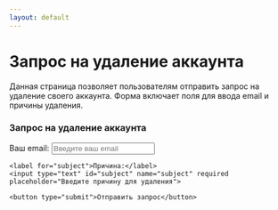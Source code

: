 ```yaml
---
layout: default
---
```



# Запрос на удаление аккаунта

Данная страница позволяет пользователям отправить запрос на удаление своего аккаунта. Форма включает поля для ввода email и причины удаления.

<h3>Запрос на удаление аккаунта</h3>
<form id="deleteAccountForm">
    <label for="userEmail">Ваш email:</label>
    <input type="email" id="userEmail" name="userEmail" required placeholder="Введите ваш email">

    <label for="subject">Причина:</label>
    <input type="text" id="subject" name="subject" required placeholder="Введите причину для удаления">

    <button type="submit">Отправить запрос</button>
</form>

<p id="responseMessage"></p>

<script type="module">
    // Импортируйте функции, которые вам нужны из SDK
    import { initializeApp } from "https://www.gstatic.com/firebasejs/10.14.0/firebase-app.js";
    import { getAnalytics } from "https://www.gstatic.com/firebasejs/10.14.0/firebase-analytics.js";

    // Конфигурация вашего веб-приложения Firebase
    const firebaseConfig = {
        apiKey: "AIzaSyCeMw2MuULJljBV8vSGO2ddfxm9se_EmKM",
        authDomain: "gibapon-f0708.firebaseapp.com",
        databaseURL: "https://gibapon-f0708-default-rtdb.firebaseio.com",
        projectId: "gibapon-f0708",
        storageBucket: "gibapon-f0708.appspot.com",
        messagingSenderId: "878739389133",
        appId: "1:878739389133:web:88c63f21e5ea54560b8784",
        measurementId: "G-MLET020CCP"
    };

    // Инициализация Firebase
    const app = initializeApp(firebaseConfig);
    const analytics = getAnalytics(app);

    document.getElementById('deleteAccountForm').addEventListener('submit', async function(event) {
        event.preventDefault(); // Отменяем стандартное поведение формы

        const email = document.getElementById('userEmail').value;
        const reason = document.getElementById('subject').value;
        const description = 'Прошу вас удалить мою Учетную запись из базы данных приложения Gi-PON по причине: ';
        
        // Создаем экземпляр Task
        const task = new Task({
            id: '', // Установите, если необходимо
            customer: '', 
            type: 999,
            address: "", // Установите, если необходимо
            status: 'pending', // Установите статус по умолчанию
            creationTime: new Date(), // Установите текущее время
            apartment: 'Application', // Установите, если необходимо
            creatorId: email, // Установите ID создателя
            assignedUserId: '', // Установите ID назначенного пользователя
            location: {latitude: 0, longitude: 0}, // Установите, если необходимо
            description: description + reason, // Установите, если необходимо
        });

        // Сохраняем задачу в Firestore
        await task.saveRequest(email, reason);

        document.getElementById('responseMessage').innerText = 
            `Запрос на удаление аккаунта отправлен для ${email}.`;

        // Очистка формы
        this.reset();
    });
</script>
